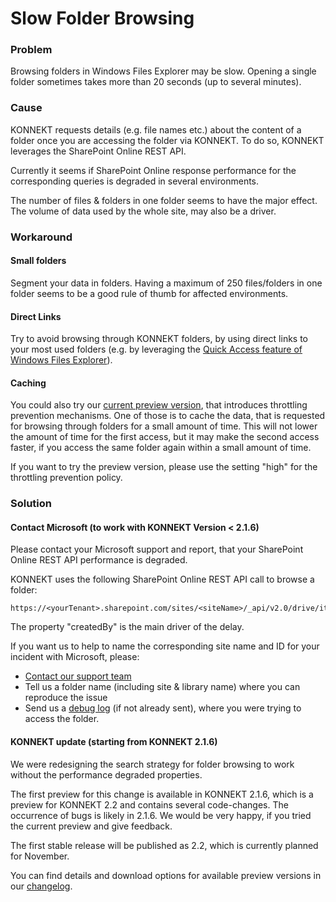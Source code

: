 # Slow Folder Browsing

### Problem

Browsing folders in Windows Files Explorer may be slow. Opening a single folder sometimes takes more than 20 seconds (up to several minutes).

### Cause

KONNEKT requests details (e.g. file names etc.) about the content of a folder once you are accessing the folder via KONNEKT. To do so, KONNEKT leverages the SharePoint Online REST API.

Currently it seems if SharePoint Online response performance for the corresponding queries is degraded in several environments.

The number of files & folders in one folder seems to have the major effect. The volume of data used by the whole site, may also be a driver.

### Workaround&#x20;

#### Small folders

Segment your data in folders. Having a maximum of 250 files/folders in one folder seems to be a good rule of thumb for affected environments.

#### Direct Links

Try to avoid browsing through KONNEKT folders, by using direct links to your most used folders (e.g. by leveraging the [Quick Access feature of Windows Files Explorer](https://support.microsoft.com/en-us/windows/pin-remove-and-customize-in-quick-access-7344ff13-bdf4-9f40-7f76-0b1092d2495b)).

#### Caching

You could also try our [current preview version](https://docs.konnekt.io/changelog#2.1.4-preview-for-v2.2-published-2022-09-19), that introduces throttling prevention mechanisms. One of those is to cache the data, that is requested for browsing through folders for a small amount of time. This will not lower the amount of time for the first access, but it may make the second access faster, if you access the same folder again within a small amount of time.

If you want to try the preview version, please use the setting "high" for the throttling prevention policy.

### Solution

#### Contact Microsoft (to work with KONNEKT Version < 2.1.6)

Please contact your Microsoft support and report, that your SharePoint Online REST API performance is degraded.

KONNEKT uses the following SharePoint Online REST API call to browse a folder:

```
https://<yourTenant>.sharepoint.com/sites/<siteName>/_api/v2.0/drive/items/<ID>/children
```

The property "createdBy" is the main driver of the delay.

If you want us to help to name the corresponding site name and ID for your incident with Microsoft, please:

* [Contact our support team](https://www.konnekt.io/help/)&#x20;
* Tell us a folder name (including site & library name) where you can reproduce the issue
* Send us a [debug log](debug-log-preparation.md) (if not already sent), where you were trying to access the folder.

#### KONNEKT update (starting from KONNEKT 2.1.6)

We were redesigning the search strategy for folder browsing to work without the performance degraded properties.

The first preview for this change is available in KONNEKT 2.1.6, which is a preview for KONNEKT 2.2 and contains several code-changes. The occurrence of bugs is likely in 2.1.6. We would be very happy, if you tried the current preview and give feedback.

The first stable release will be published as 2.2, which is currently planned for November.

You can find details and download options for available preview versions in our [changelog](../changelog.md).
